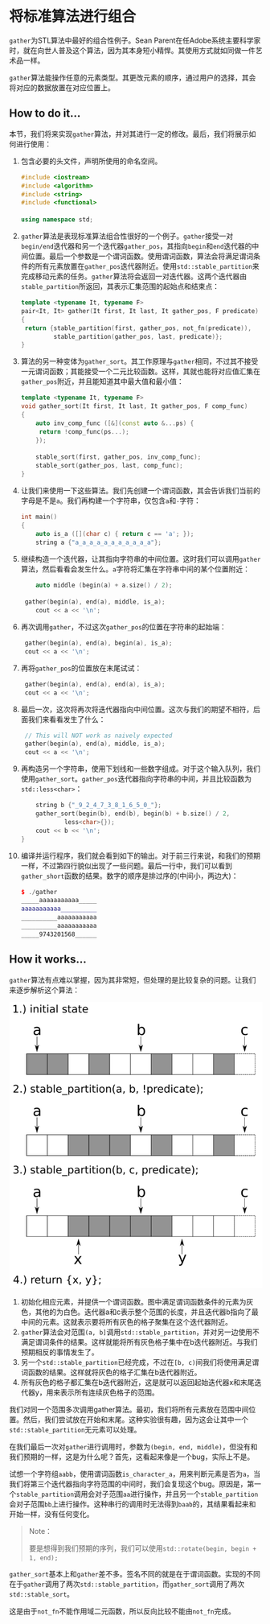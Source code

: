 # 将标准算法进行组合

`gather`为STL算法中最好的组合性例子。Sean Parent在任Adobe系统主要科学家时，就在向世人普及这个算法，因为其本身短小精悍。其使用方式就如同做一件艺术品一样。

`gather`算法能操作任意的元素类型。其更改元素的顺序，通过用户的选择，其会将对应的数据放置在对应位置上。

## How to do it...

本节，我们将来实现`gather`算法，并对其进行一定的修改。最后，我们将展示如何进行使用：

1. 包含必要的头文件，声明所使用的命名空间。

   ```c++
   #include <iostream>
   #include <algorithm>
   #include <string>
   #include <functional>
   
   using namespace std; 
   ```

2. `gather`算法是表现标准算法组合性很好的一个例子。`gather`接受一对`begin/end`迭代器和另一个迭代器`gather_pos`，其指向`begin`和`end`迭代器的中间位置。最后一个参数是一个谓词函数。使用谓词函数，算法会将满足谓词条件的所有元素放置在`gather_pos`迭代器附近。使用`std::stable_partition`来完成移动元素的任务。`gather`算法将会返回一对迭代器。这两个迭代器由`stable_partition`所返回，其表示汇集范围的起始点和结束点：

   ```c++
   template <typename It, typename F>
   pair<It, It> gather(It first, It last, It gather_pos, F predicate)
   {
   	return {stable_partition(first, gather_pos, not_fn(predicate)),
   		    stable_partition(gather_pos, last, predicate)};
   }
   ```

3. 算法的另一种变体为`gather_sort`。其工作原理与`gather`相同，不过其不接受一元谓词函数；其能接受一个二元比较函数。这样，其就也能将对应值汇集在`gather_pos`附近，并且能知道其中最大值和最小值：

   ```c++
   template <typename It, typename F>
   void gather_sort(It first, It last, It gather_pos, F comp_func)
   {
       auto inv_comp_func ([&](const auto &...ps) {
       	return !comp_func(ps...);
       });
       
       stable_sort(first, gather_pos, inv_comp_func);
       stable_sort(gather_pos, last, comp_func);
   }
   ```

4. 让我们来使用一下这些算法。我们先创建一个谓词函数，其会告诉我们当前的字母是不是`a`。我们再构建一个字符串，仅包含`a`和`-`字符：

   ```c++
   int main()
   {
       auto is_a ([](char c) { return c == 'a'; });
       string a {"a_a_a_a_a_a_a_a_a_a_a"};
   ```

5. 继续构造一个迭代器，让其指向字符串的中间位置。这时我们可以调用`gather`算法，然后看看会发生什么。`a`字符将汇集在字符串中间的某个位置附近：

   ```c++
       auto middle (begin(a) + a.size() / 2);
       
   	gather(begin(a), end(a), middle, is_a);
       cout << a << '\n';
   ```

6. 再次调用`gather`，不过这次`gather_pos`的位置在字符串的起始端：

   ```c++
   	gather(begin(a), end(a), begin(a), is_a);
   	cout << a << '\n';
   ```

7. 再将`gather_pos`的位置放在末尾试试：

   ```c++
   	gather(begin(a), end(a), end(a), is_a);
   	cout << a << '\n';
   ```

8. 最后一次，这次将再次将迭代器指向中间位置。这次与我们的期望不相符，后面我们来看看发生了什么：

   ```c++
   	// This will NOT work as naively expected
   	gather(begin(a), end(a), middle, is_a);
   	cout << a << '\n';
   ```

9. 再构造另一个字符串，使用下划线和一些数字组成。对于这个输入队列，我们使用`gather_sort`。`gather_pos`迭代器指向字符串的中间，并且比较函数为`std::less<char>`：

   ```c++
       string b {"_9_2_4_7_3_8_1_6_5_0_"};
       gather_sort(begin(b), end(b), begin(b) + b.size() / 2,
       		   less<char>{});
       cout << b << '\n';
   }
   ```

10. 编译并运行程序，我们就会看到如下的输出。对于前三行来说，和我们的预期一样，不过第四行貌似出现了一些问题。最后一行中，我们可以看到`gather_short`函数的结果。数字的顺序是排过序的(中间小，两边大)：

    ```c++
    $ ./gather
    _____aaaaaaaaaaa_____
    aaaaaaaaaaa__________
    __________aaaaaaaaaaa
    __________aaaaaaaaaaa
    _____9743201568______
    ```

## How it works...

`gather`算法有点难以掌握，因为其非常短，但处理的是比较复杂的问题。让我们来逐步解析这个算法：

![](../../images/chapter6/6-7-1.png)

1. 初始化相应元素，并提供一个谓词函数。图中满足谓词函数条件的元素为灰色，其他的为白色。迭代器a和c表示整个范围的长度，并且迭代器b指向了最中间的元素。这就表示要将所有灰色的格子聚集在这个迭代器附近。
2. `gather`算法会对范围`(a, b]`调用`std::stable_partition`，并对另一边使用不满足谓词条件的结果。这样就能将所有灰色格子集中在b迭代器附近。与我们预期相反的事情发生了。
3. 另一个`std::stable_partition`已经完成，不过在`[b, c)`间我们将使用满足谓词函数的结果。这样就将灰色的格子汇集在b迭代器附近。
4. 所有灰色的格子都汇集在b迭代器附近，这是就可以返回起始迭代器x和末尾迭代器y，用来表示所有连续灰色格子的范围。

我们对同一个范围多次调用gather算法。最初，我们将所有元素放在范围中间位置。然后，我们尝试放在开始和末尾。这种实验很有趣，因为这会让其中一个`std::stable_partition`无元素可以处理。

在我们最后一次对`gather`进行调用时，参数为`(begin, end, middle)`，但没有和我们预期的一样，这是为什么呢？首先，这看起来像是一个bug，实际上不是。

试想一个字符组`aabb`，使用谓词函数`is_character_a`，用来判断元素是否为`a`，当我们将第三个迭代器指向字符范围的中间时，我们会复现这个bug。原因是，第一个`stable_partition`调用会对子范围`aa`进行操作，并且另一个`stable_partition`会对子范围`bb`上进行操作。这种串行的调用时无法得到`baab`的，其结果看起来和开始一样，没有任何变化。

> Note：
>
> 要是想得到我们预期的序列，我们可以使用`std::rotate(begin, begin + 1, end);`

`gather_sort`基本上和`gather`差不多。签名不同的就是在于谓词函数。实现的不同在于`gather`调用了两次`std::stable_partition`，而`gather_sort`调用了两次`std::stable_sort`。

这是由于`not_fn`不能作用域二元函数，所以反向比较不能由`not_fn`完成。